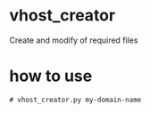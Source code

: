 # vhost_creator
Create and modify of required files

# how to use
```
# vhost_creator.py my-domain-name
